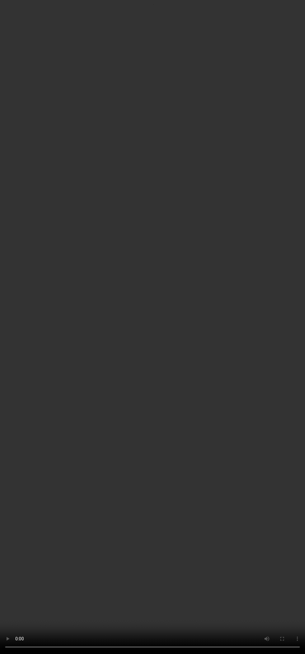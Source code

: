 # <span style="color:#364BC9">Introduction to RLHF</span>

<video src="${PRIVATE_PREFERENCE_RANKING_VIDEO_2}" frameborder="0" allowfullscreen style="position: absolute; top: 0; left: 0; width: 100%; height: 100%; border: none; object-fit: cover;" controls="" controlslist="nodownload nofullscreen" style="width: 100%" />

## What is RLHF?

Reinforcement Learning with Human Feedback (RLHF) is a method used in training Large Language Models. RLHF incorporates direct human feedback into an LLM’s learning process to guide the model’s behaviour, ensuring alignment with human preferences and ethical standards.

### How Does RLHF Help LLMs?

RLHF improves LLMs by aligning their outputs with human values, expectations and real world applicability. It reduces harmful, biased, and irrelevant responses while enhancing usefulness and readability making LLMs more productive and trustworthy.

### The Foundational RLHF Process

<img height="600" width="600" src="${PRIVATE_PREFERENCE_RANKING_IMAGE_2}" />